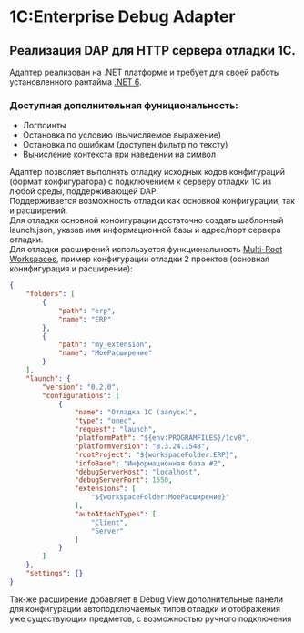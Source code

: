 # 1C:Enterprise Debug Adapter
## Реализация DAP для HTTP сервера отладки 1С.

Адаптер реализован на .NET платформе и требует для своей работы установленного рантайма [.NET 6](https://dotnet.microsoft.com/en-us/download/dotnet/6.0).  

### Доступная дополнительная функциональность:
- Логпоинты
- Остановка по условию (вычисляемое выражение)
- Остановка по ошибкам (доступен фильтр по тексту)
- Вычисление контекста при наведении на символ  

Адаптер позволяет выполнять отладку исходных кодов конфигураций (формат конфигуратора) с подключением к серверу отладки 1С из любой среды, поддерживающей DAP.  
Поддерживается возможность отладки как основной конфигурации, так и расширений.  
Для отладки основной конфигурации достаточно создать шаблонный launch.json, указав имя информационной базы и адрес/порт сервера отладки.  
Для отладки расширений используется функциональность [Multi-Root Workspaces](https://code.visualstudio.com/docs/editor/multi-root-workspaces), пример конфигурации отладки 2 проектов (основная конифигурация и расширение):

```json
{
	"folders": [
		{
			"path": "erp",
			"name": "ERP"
		},
		{
			"path": "my_extension",
			"name": "МоеРасширение"
		}
	],
	"launch": {
		"version": "0.2.0",
		"configurations": [
			{
				"name": "Отладка 1С (запуск)",
				"type": "onec",
				"request": "launch",
				"platformPath": "${env:PROGRAMFILES}/1cv8",
				"platformVersion": "8.3.24.1548",
				"rootProject": "${workspaceFolder:ERP}",
				"infoBase": "Информационная база #2",
				"debugServerHost": "localhost",
				"debugServerPort": 1550,
				"extensions": [
					"${workspaceFolder:МоеРасширение}"
				],
				"autoAttachTypes": [
					"Client",
					"Server"
				]
			}
		]
	},
	"settings": {}
}
```

Так-же расширение добавляет в Debug View дополнительные панели для конфигурации автоподключаемых типов отладки и отображения уже существующих предметов, с возможностью ручного подключения